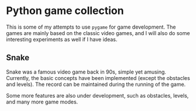 # Python game collection



This is some of my attempts to use `pygame` for game development. The games are mainly based on the classic video games, and I will also do some interesting experiments as well if I have ideas.

## Snake

Snake was a famous video game back in 90s, simple yet amusing. Currently, the basic concepts have been implemented (except the obstacles and levels). The record can be maintained during the running of the game.

Some more features are also under development, such as obstacles, levels, and many more game modes.